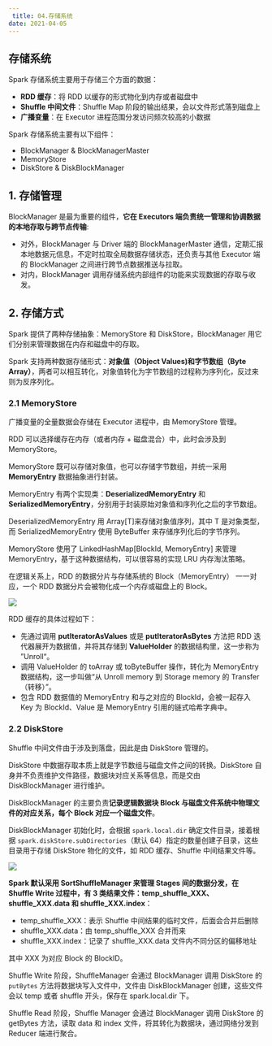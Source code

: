 ```yaml
---
 title: 04.存储系统
date: 2021-04-05
---
```


## 存储系统

Spark 存储系统主要用于存储三个方面的数据：

- **RDD 缓存**：将 RDD 以缓存的形式物化到内存或者磁盘中
- **Shuffle 中间文件**：Shuffle Map 阶段的输出结果，会以文件形式落到磁盘上
- **广播变量**：在 Executor 进程范围分发访问频次较高的小数据

Spark 存储系统主要有以下组件：

- BlockManager & BlockManagerMaster
- MemoryStore
- DiskStore & DiskBlockManager

## 1. 存储管理

BlockManager 是最为重要的组件，**它在 Executors 端负责统一管理和协调数据的本地存取与跨节点传输**:

- 对外，BlockManager 与 Driver 端的 BlockManagerMaster 通信，定期汇报本地数据元信息，不定时拉取全局数据存储状态，还负责与其他 Executor 端的 BlockManager 之间进行跨节点数据推送与拉取。
- 对内，BlockManager 调用存储系统内部组件的功能来实现数据的存取与收发。

## 2. 存储方式

Spark 提供了两种存储抽象：MemoryStore 和 DiskStore，BlockManager 用它们分别来管理数据在内存和磁盘中的存取。

Spark 支持两种数据存储形式：**对象值（Object Values)**和**字节数组（Byte Array）**，两者可以相互转化，对象值转化为字节数组的过程称为序列化，反过来则为反序列化。

### 2.1 MemoryStore

广播变量的全量数据会存储在 Executor 进程中，由 MemoryStore 管理。

RDD 可以选择缓存在内存（或者内存 + 磁盘混合）中，此时会涉及到 MemoryStore。

MemoryStore 既可以存储对象值，也可以存储字节数组，并统一采用 **MemoryEntry** 数据抽象进行封装。

MemoryEntry 有两个实现类：**DeserializedMemoryEntry** 和 **SerializedMemoryEntry**，分别用于封装原始对象值和序列化之后的字节数组。

DeserializedMemoryEntry 用 Array[T]来存储对象值序列，其中 T 是对象类型，而 SerializedMemoryEntry 使用 ByteBuffer 来存储序列化后的字节序列。

MemoryStore 使用了 LinkedHashMap[BlockId, MemoryEntry] 来管理 MemoryEntry，基于这种数据结构，可以很容易的实现 LRU 内存淘汰策略。

在逻辑关系上，RDD 的数据分片与存储系统的 Block（MemoryEntry） 一一对应，一个 RDD 数据分片会被物化成一个内存或磁盘上的 Block。

![](https://static001.geekbang.org/resource/image/1y/0b/1yy5fd9f111f4cab0edc7cf582bd2b0b.jpg)

RDD 缓存的具体过程如下：

- 先通过调用 **putIteratorAsValues** 或是 **putIteratorAsBytes** 方法把 RDD 迭代器展开为数据值，并将其存储到 **ValueHolder** 的数据结构里，这一步称为 ”Unroll“。
- 调用 ValueHolder 的 toArray 或 toByteBuffer 操作，转化为 MemoryEntry 数据结构，这一步叫做“从 Unroll memory 到 Storage memory 的 Transfer（转移）”。
- 包含 RDD 数据值的 MemoryEntry 和与之对应的 BlockId，会被一起存入 Key 为 BlockId、Value 是 MemoryEntry 引用的链式哈希字典中。

### 2.2 DiskStore

Shuffle 中间文件由于涉及到落盘，因此是由 DiskStore 管理的。

DiskStore 中数据存取本质上就是字节数组与磁盘文件之间的转换。DiskStore 自身并不负责维护文件路径，数据块对应关系等信息，而是交由 DiskBlockManager 进行维护。

DiskBlockManager 的主要负责**记录逻辑数据块 Block 与磁盘文件系统中物理文件的对应关系，每个 Block  对应一个磁盘文件**。

DiskBlockManager 初始化时，会根据 `spark.local.dir` 确定文件目录，接着根据 `spark.diskStore.subDirectories`（默认 64）指定的数量创建子目录，这些目录用于存储 DiskStore 物化的文件，如 RDD 缓存、Shuffle 中间结果文件等。

![](https://static001.geekbang.org/resource/image/1e/4f/1eccayy6d9b7348ceea3cf3b12913a4f.jpg)

**Spark 默认采用 SortShuffleManager 来管理 Stages 间的数据分发，在 Shuffle Write 过程中，有 3 类结果文件：temp_shuffle_XXX、shuffle_XXX.data 和 shuffle_XXX.index**：

- temp_shuffle_XXX：表示 Shuffle 中间结果的临时文件，后面会合并后删除
- shuffle_XXX.data：由 temp_shuffle_XXX 合并而来
- shuffle_XXX.index：记录了 shuffle_XXX.data 文件内不同分区的偏移地址

其中 XXX 为对应 Block 的 BlockID。

Shuffle Write 阶段，ShuffleManager 会通过 BlockManager 调用 DiskStore 的 `putBytes` 方法将数据块写入文件中，文件由 DiskBlockManager 创建，这些文件会以 temp 或者 shuffle 开头，保存在 spark.local.dir 下。

Shuffle Read 阶段，Shuffle Manager 会通过 BlockManager 调用 DiskStore 的 getBytes 方法，读取 data 和 index 文件，将其转化为数据块，通过网络分发到 Reducer 端进行聚合。